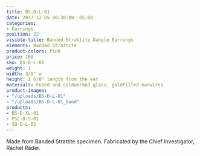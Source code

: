 ```yaml
---
title: BS-D-L-01
date: 2017-12-05 00:38:00 -05:00
categories:
- Earrings
position: 22
visible-title: Banded Strattite Dangle Earrings
elements: Banded Strattite
product-colors: Pink
price: 160
sku: BS-D-L-01
weight: 1
width: 3/8" w
height: 1 6/8" length from the ear
materials: Fused and coldworked glass, goldfilled earwires
product-images:
- "/uploads/BS-D-L-01"
- "/uploads/BS-D-L-01_hand"
products:
- BS-D-XL-01
- PSC-D-S-01
- SQ-D-L-02
---
```


Made from Banded Strattite specimen. Fabricated by the Chief Investigator, Ráchel Räder.
